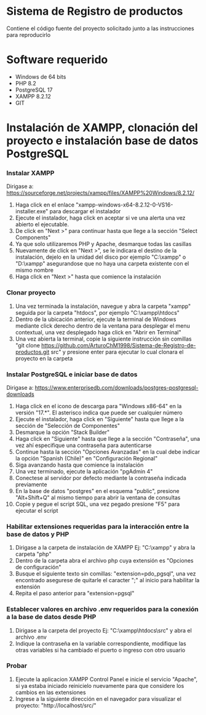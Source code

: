 # Sistema de Registro de productos
Contiene el código fuente del proyecto solicitado junto a las instrucciones para reproducirlo

# Software requerido
- Windows de 64 bits
- PHP 8.2
- PostgreSQL 17
- XAMPP 8.2.12
- GIT

# Instalación de XAMPP, clonación del proyecto e instalación base de datos PostgreSQL 
### Instalar XAMPP
Dirigase a: https://sourceforge.net/projects/xampp/files/XAMPP%20Windows/8.2.12/
1. Haga click en el enlace "xampp-windows-x64-8.2.12-0-VS16-installer.exe" para descargar el instalador
2. Ejecute el instalador, haga click en aceptar si ve una alerta una vez abierto el ejecutable.
3. De click en "Next >" para continuar hasta que llege a la sección "Select Components"
4. Ya que solo utilizaremos PHP y Apache, desmarque todas las casillas
5. Nuevamente de click en "Next >", se le indicara el destino de la instalación, dejelo en la unidad del disco por ejemplo "C:\xampp" o "D:\xampp" asegurandose que no haya una carpeta existente con el mismo nombre
6. Haga click en "Next >" hasta que comience la instalación

### Clonar proyecto
1. Una vez terminada la instalación, navegue y abra la carpeta "xampp" seguida por la carpeta "htdocs", por ejemplo "C:\xampp\htdocs"
2. Dentro de la ubicación anterior, ejecute la terminal de Windows mediante click derecho dentro de la ventana para desplegar el menu contextual, una vez desplegado haga click en "Abrir en Terminal"
3. Una vez abierta la terminal, copie la siguiente instrucción sin comillas "git clone https://github.com/ArturoChM1998/Sistema-de-Registro-de-productos.git src" y presione enter para ejecutar lo cual clonara el proyecto en la carpeta

### Instalar PostgreSQL e iniciar base de datos
Dirigase a: https://www.enterprisedb.com/downloads/postgres-postgresql-downloads
1. Haga click en el icono de descarga para "Windows x86-64" en la versión "17.*". El asterisco indica que puede ser cualquier número 
2. Ejecute el instalador, haga click en "Siguiente" hasta que llege a la sección de "Selección de Componentes"
3. Desmarque la opción "Stack Builder"
4. Haga click en "Siguiente" hasta que llege a la sección "Contraseña", una vez ahí especifique una contraseña para autenticarse
5. Continue hasta la sección "Opciones Avanzadas" en la cual debe indicar la opción "Spanish (Chile)" en "Configuración Regional"
6. Siga avanzando hasta que comience la instalación
7. Una vez terminado, ejecute la aplicación "pgAdmin 4"
8. Conectese al servidor por defecto mediante la contraseña indicada previamente
9. En la base de datos "postgres" en el esquema "public", presione "Alt+Shift+Q" al mismo tiempo para abrir la ventana de consultas
10. Copie y pegue el script SQL, una vez pegado presione "F5" para ejecutar el script

### Habilitar extensiones requeridas para la interacción entre la base de datos y PHP
1. Dirigase a la carpeta de instalación de XAMPP Ej: "C:\xampp\" y abra la carpeta "php"
2. Dentro de la carpeta abra el archivo php cuya extensión es "Opciones de configuración"
3. Busque el siguiente texto sin comillas: "extension=pdo_pgsql", una vez encontrado asegurese de quitarle el caracter ";" al inicio para habilitar la extensión
4. Repita el paso anterior para "extension=pgsql"

### Establecer valores en archivo .env requeridos para la conexión a la base de datos desde PHP
1. Dirigase a la carpeta del proyecto Ej: "C:\xampp\htdocs\src" y abra el archivo .env
2. Indique la contraseña en la variable correspondiente, modifique las otras variables si ha cambiado el puerto o ingreso con otro usuario

### Probar 
1. Ejecute la aplicacion XAMPP Control Panel e inicie el servicio "Apache", si ya estaba iniciado reinicielo nuevamente para que considere los cambios en las extensiones
2. Ingrese a la siguiente dirección en el navegador para visualizar el proyecto: "http://localhost/src/"
